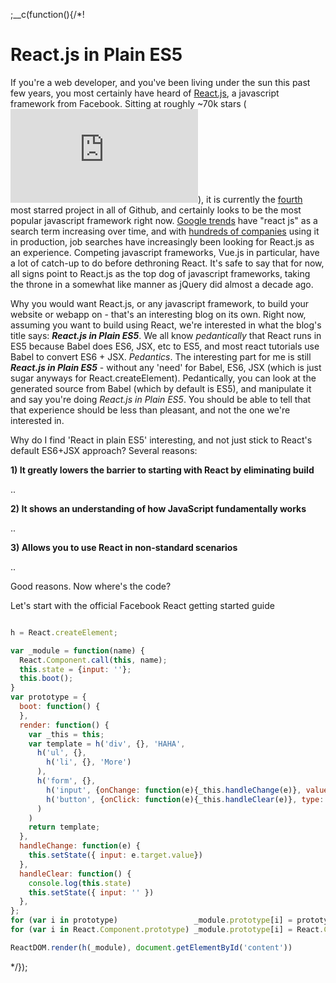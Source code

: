 
;__c(function(){/*!

# React.js in Plain ES5

If you're a web developer, and you've been living under the sun this past few years, you most certainly have heard of [React.js](https://facebook.github.io/react/), a javascript framework from Facebook. Sitting at roughly ~70k stars (<iframe class='github' src='https://ghbtns.com/github-btn.html?user=facebook&repo=react&type=star&count=true' frameborder='0' scrolling='0'></iframe>), it is currently the [fourth](https://github.com/search?q=stars:%3E1&s=stars&type=Repositories) most starred project in all of Github, and certainly looks to be the most popular javascript framework right now. [Google trends](https://trends.google.com/trends/explore?q=react%20js) have "react js" as a search term increasing over time, and with [hundreds of companies](https://github.com/facebook/react/wiki/sites-using-react) using it in production, job searches have increasingly been looking for React.js as an experience. Competing javascript frameworks, Vue.js in particular, have a lot of catch-up to do before dethroning React. It's safe to say that for now, all signs point to React.js as the top dog of javascript frameworks, taking the throne in a somewhat like manner as jQuery did almost a decade ago.

Why you would want React.js, or any javascript framework, to build your website or webapp on - that's an interesting blog on its own. Right now, assuming you want to build using React, we're interested in what the blog's title says: ***React.js in Plain ES5***. We all know *pedantically* that React runs in ES5 because Babel does ES6, JSX, etc to ES5, and most react tutorials use Babel to convert ES6 + JSX. *Pedantics*. The interesting part for me is still ***React.js in Plain ES5*** - without any 'need' for Babel, ES6, JSX (which is just sugar anyways for React.createElement). Pedantically, you can look at the generated source from Babel (which by default is ES5), and manipulate it and say you're doing *React.js in Plain ES5*. You should be able to tell that that experience should be less than pleasant, and not the one we're interested in.

Why do I find 'React in plain ES5' interesting, and not just stick to React's default ES6+JSX approach? Several reasons:

**1) It greatly lowers the barrier to starting with React by eliminating build**

..

**2) It shows an understanding of how JavaScript fundamentally works**

..

**3) Allows you to use React in non-standard scenarios**

..

Good reasons. Now where's the code?

Let's start with the official Facebook React getting started guide

<!--
* reasons
  * lower barrier
  * increase fundamental understanding of javascript
  * allows you to use React in non-standard scenarios
-->

<!--

<iframe src='https://ghbtns.com/github-btn.html?user=facebook&repo=react&type=star&count=true' 
  frameborder='0' scrolling='0' width='170px' height='20px'></iframe>
* [Top] React.js is now the top javascript framework for webapp
   * sitting at 68K stars
   * people who are using it https://github.com/facebook/react/wiki/sites-using-react
* [Start] Starting with react .. jsx, es6 classes, ..
* [Plain] Contrary to top google searches on react, you can simply start just by 
  grabbing the cdn of react and react dom, then using plain es5 onwards - no jsx, no classes.
  This requires an understanding of how javascript (and react work)
  * Start with
    * react component -> call and prototype
    * jsx -> h = React.createElement;
* [Why] why might you want to do this?
  * Some use cases might be contrived, but in my last major project, I was in charge
    of a joomla website that needed lots of custom coding. Contrary to some popular belief,
    cmss still can need a lot of help when dealing with highly granulazed requirements.
  * I decided to use react for templating and binding certain actions to data, but I can't have
    a very good workflow in the absence of an ftp - I was not given this privilege - merely using 
    whatever file editor the joomla has.
-->

```javascript

h = React.createElement;

var _module = function(name) {
  React.Component.call(this, name);
  this.state = {input: ''};
  this.boot();
}
var prototype = {
  boot: function() {
  },
  render: function() {
    var _this = this;
    var template = h('div', {}, 'HAHA',
      h('ul', {},
        h('li', {}, 'More')
      ),
      h('form', {},
        h('input', {onChange: function(e){_this.handleChange(e)}, value: this.state.input }),
        h('button', {onClick: function(e){_this.handleClear(e)}, type: 'button'}, 'Clear')
      )
    )
    return template;
  },
  handleChange: function(e) {
    this.setState({ input: e.target.value})
  },
  handleClear: function() {
    console.log(this.state)
    this.setState({ input: '' })
  },
};
for (var i in prototype)                 _module.prototype[i] = prototype[i];
for (var i in React.Component.prototype) _module.prototype[i] = React.Component.prototype[i];

ReactDOM.render(h(_module), document.getElementById('content'))

```

[//]: # (@~|react-plain-es5|~@)

*/});
